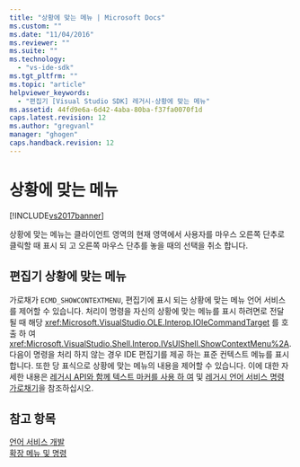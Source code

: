 ```yaml
---
title: "상황에 맞는 메뉴 | Microsoft Docs"
ms.custom: ""
ms.date: "11/04/2016"
ms.reviewer: ""
ms.suite: ""
ms.technology: 
  - "vs-ide-sdk"
ms.tgt_pltfrm: ""
ms.topic: "article"
helpviewer_keywords: 
  - "편집기 [Visual Studio SDK] 레거시-상황에 맞는 메뉴"
ms.assetid: 44fd9e6a-6d42-4aba-80ba-f37fa0070f1d
caps.latest.revision: 12
ms.author: "gregvanl"
manager: "ghogen"
caps.handback.revision: 12
---
```

# 상황에 맞는 메뉴
[!INCLUDE[vs2017banner](../code-quality/includes/vs2017banner.md)]

상황에 맞는 메뉴는 클라이언트 영역의 현재 영역에서 사용자를 마우스 오른쪽 단추로 클릭할 때 표시 되 고 오른쪽 마우스 단추를 놓을 때의 선택을 취소 합니다.  
  
## 편집기 상황에 맞는 메뉴  
 가로채가 `ECMD_SHOWCONTEXTMENU`, 편집기에 표시 되는 상황에 맞는 메뉴 언어 서비스를 제어할 수 있습니다.  처리이 명령을 자신의 상황에 맞는 메뉴를 표시 하려면로 전달 될 때 해당 <xref:Microsoft.VisualStudio.OLE.Interop.IOleCommandTarget> 를 호출 하 여 <xref:Microsoft.VisualStudio.Shell.Interop.IVsUIShell.ShowContextMenu%2A>.  다음이 명령을 처리 하지 않는 경우 IDE 편집기를 제공 하는 표준 컨텍스트 메뉴를 표시 합니다.  또한 당 표식으로 상황에 맞는 메뉴의 내용을 제어할 수 있습니다.  이에 대한 자세한 내용은 [레거시 API와 함께 텍스트 마커를 사용 하 여](../extensibility/using-text-markers-with-the-legacy-api.md) 및 [레거시 언어 서비스 명령 가로채기](../extensibility/internals/intercepting-legacy-language-service-commands.md)을 참조하십시오.  
  
## 참고 항목  
 [언어 서비스 개발](../extensibility/internals/developing-a-legacy-language-service.md)   
 [확장 메뉴 및 명령](../extensibility/extending-menus-and-commands.md)